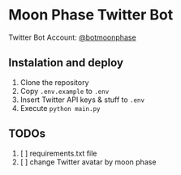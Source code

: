 # Moon Phase Twitter Bot

Twitter Bot Account: [@botmoonphase](https://twitter.com/botmoonphase)

## Instalation and deploy

1. Clone the repository
2. Copy `.env.example` to `.env`
3. Insert Twitter API keys & stuff to `.env`
4. Execute `python main.py`

## TODOs

1. [ ] requirements.txt file
2. [ ] change Twitter avatar by moon phase